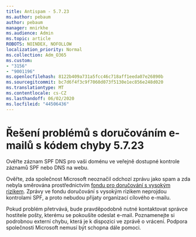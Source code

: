 ```yaml
---
title: Antispam - 5.7.23
ms.author: pebaum
author: pebaum
manager: mnirkhe
ms.audience: Admin
ms.topic: article
ROBOTS: NOINDEX, NOFOLLOW
localization_priority: Normal
ms.collection: Adm_O365
ms.custom:
- "3156"
- "9001196"
ms.openlocfilehash: 8122b409a731a5fcc46c718aff1eeda07e26890b
ms.sourcegitcommit: bc7d6f4f3c9f7060d073f5130e1ec856e248d020
ms.translationtype: MT
ms.contentlocale: cs-CZ
ms.lasthandoff: 06/02/2020
ms.locfileid: "44506436"
---
```

# <a name="fix-email-delivery-issues-for-error-code-5723"></a>Řešení problémů s doručováním e-mailů s kódem chyby 5.7.23

Ověřte záznam SPF DNS pro vaši doménu ve veřejně dostupné kontrole záznamů SPF nebo DNS na webu.

Ověřte, zda společnost Microsoft neoznačil odchozí zprávu jako spam a zda nebyla směrována prostřednictvím [fondu pro doručování s vysokým rizikem](https://docs.microsoft.com/microsoft-365/security/office-365-security/high-risk-delivery-pool-for-outbound-messages). Zprávy ve fondu doručování s vysokým rizikem neprojdou kontrolami SPF, a proto nebudou přijaty organizací cílového e-mailu.

Pokud problém přetrvává, bude pravděpodobně nutné kontaktovat správce hostitele pošty, kterému se pokoušíte odeslat e-mail. Poznamenejte si podrobnou externí chybu, která je k dispozici ve zprávě o vrácení. Podpora společnosti Microsoft nemusí být schopna dále pomoci.
